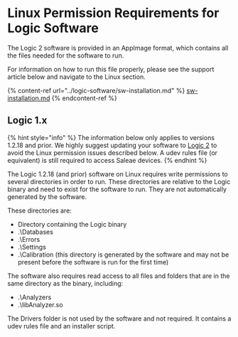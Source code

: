 # Linux Permission Requirements for Logic Software

The Logic 2 software is provided in an AppImage format, which contains all the files needed for the software to run.

For information on how to run this file properly, please see the support article below and navigate to the Linux section.

{% content-ref url="../logic-software/sw-installation.md" %}
[sw-installation.md](../logic-software/sw-installation.md)
{% endcontent-ref %}

## Logic 1.x

{% hint style="info" %}
The information below only applies to versions 1.2.18 and prior. We highly suggest updating your software to [Logic 2](https://ideas.saleae.com/f/changelog/) to avoid the Linux permission issues described below. A udev rules file (or equivalent) is still required to access Saleae devices.
{% endhint %}

The Logic 1.2.18 (and prior) software on Linux requires write permissions to several directories in order to run. These directories are relative to the Logic binary and need to exist for the software to run. They are not automatically generated by the software.

These directories are:

* Directory containing the Logic binary
* .\Databases
* .\Errors
* .\Settings
* .\Calibration (this directory is generated by the software and may not be present before the software is run for the first time)

The software also requires read access to all files and folders that are in the same directory as the binary, including:

* .\Analyzers
* .\libAnalyzer.so

The Drivers folder is not used by the software and not required. It contains a udev rules file and an installer script.
